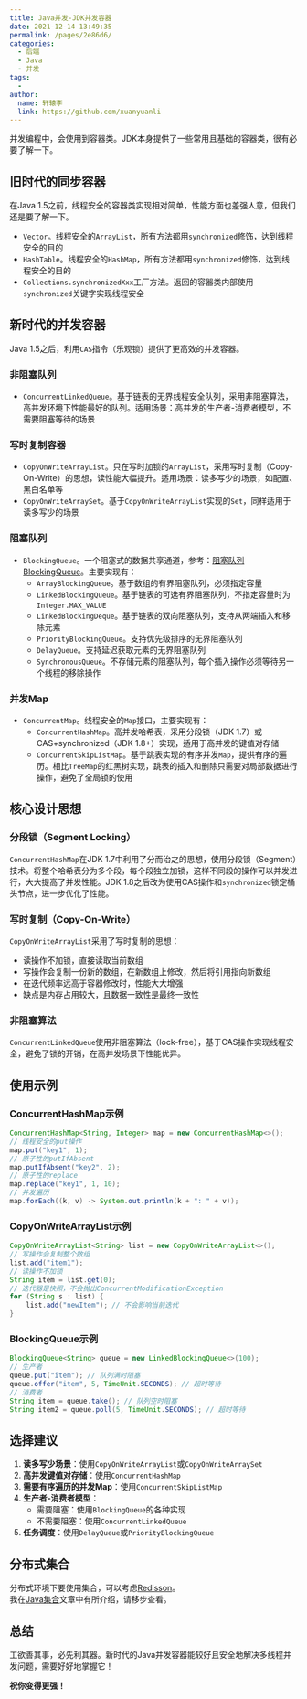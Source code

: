 ```yaml
---
title: Java并发-JDK并发容器
date: 2021-12-14 13:49:35
permalink: /pages/2e86d6/
categories: 
  - 后端
  - Java
  - 并发
tags: 
  - 
author: 
  name: 轩辕李
  link: https://github.com/xuanyuanli
---
```


并发编程中，会使用到容器类。JDK本身提供了一些常用且基础的容器类，很有必要了解一下。

<!-- more -->

## 旧时代的同步容器
在Java 1.5之前，线程安全的容器类实现相对简单，性能方面也差强人意，但我们还是要了解一下。
- `Vector`。线程安全的`ArrayList`，所有方法都用`synchronized`修饰，达到线程安全的目的
- `HashTable`。线程安全的`HashMap`，所有方法都用`synchronized`修饰，达到线程安全的目的
- `Collections.synchronizedXxx`工厂方法。返回的容器类内部使用`synchronized`关键字实现线程安全

## 新时代的并发容器
Java 1.5之后，利用`CAS`指令（乐观锁）提供了更高效的并发容器。

### 非阻塞队列
- `ConcurrentLinkedQueue`。基于链表的无界线程安全队列，采用非阻塞算法，高并发环境下性能最好的队列。适用场景：高并发的生产者-消费者模型，不需要阻塞等待的场景

### 写时复制容器
- `CopyOnWriteArrayList`。只在写时加锁的`ArrayList`，采用写时复制（Copy-On-Write）的思想，读性能大幅提升。适用场景：读多写少的场景，如配置、黑白名单等
- `CopyOnWriteArraySet`。基于`CopyOnWriteArrayList`实现的`Set`，同样适用于读多写少的场景

### 阻塞队列
- `BlockingQueue`。一个阻塞式的数据共享通道，参考：[阻塞队列BlockingQueue](../597089/)。主要实现有：
    - `ArrayBlockingQueue`。基于数组的有界阻塞队列，必须指定容量
    - `LinkedBlockingQueue`。基于链表的可选有界阻塞队列，不指定容量时为`Integer.MAX_VALUE`
    - `LinkedBlockingDeque`。基于链表的双向阻塞队列，支持从两端插入和移除元素
    - `PriorityBlockingQueue`。支持优先级排序的无界阻塞队列
    - `DelayQueue`。支持延迟获取元素的无界阻塞队列
    - `SynchronousQueue`。不存储元素的阻塞队列，每个插入操作必须等待另一个线程的移除操作

### 并发Map
- `ConcurrentMap`。线程安全的`Map`接口，主要实现有：
    - `ConcurrentHashMap`。高并发哈希表，采用分段锁（JDK 1.7）或CAS+synchronized（JDK 1.8+）实现，适用于高并发的键值对存储
    - `ConcurrentSkipListMap`。基于跳表实现的有序并发`Map`，提供有序的遍历。相比`TreeMap`的红黑树实现，跳表的插入和删除只需要对局部数据进行操作，避免了全局锁的使用

## 核心设计思想

### 分段锁（Segment Locking）
`ConcurrentHashMap`在JDK 1.7中利用了分而治之的思想，使用分段锁（Segment）技术。将整个哈希表分为多个段，每个段独立加锁，这样不同段的操作可以并发进行，大大提高了并发性能。JDK 1.8之后改为使用CAS操作和`synchronized`锁定桶头节点，进一步优化了性能。

### 写时复制（Copy-On-Write）
`CopyOnWriteArrayList`采用了写时复制的思想：
- 读操作不加锁，直接读取当前数组
- 写操作会复制一份新的数组，在新数组上修改，然后将引用指向新数组
- 在迭代频率远高于容器修改时，性能大大增强
- 缺点是内存占用较大，且数据一致性是最终一致性

### 非阻塞算法
`ConcurrentLinkedQueue`使用非阻塞算法（lock-free），基于CAS操作实现线程安全，避免了锁的开销，在高并发场景下性能优异。

## 使用示例

### ConcurrentHashMap示例
```java
ConcurrentHashMap<String, Integer> map = new ConcurrentHashMap<>();
// 线程安全的put操作
map.put("key1", 1);
// 原子性的putIfAbsent
map.putIfAbsent("key2", 2);
// 原子性的replace
map.replace("key1", 1, 10);
// 并发遍历
map.forEach((k, v) -> System.out.println(k + ": " + v));
```

### CopyOnWriteArrayList示例
```java
CopyOnWriteArrayList<String> list = new CopyOnWriteArrayList<>();
// 写操作会复制整个数组
list.add("item1");
// 读操作不加锁
String item = list.get(0);
// 迭代器是快照，不会抛出ConcurrentModificationException
for (String s : list) {
    list.add("newItem"); // 不会影响当前迭代
}
```

### BlockingQueue示例
```java
BlockingQueue<String> queue = new LinkedBlockingQueue<>(100);
// 生产者
queue.put("item"); // 队列满时阻塞
queue.offer("item", 5, TimeUnit.SECONDS); // 超时等待
// 消费者
String item = queue.take(); // 队列空时阻塞
String item2 = queue.poll(5, TimeUnit.SECONDS); // 超时等待
```

## 选择建议

1. **读多写少场景**：使用`CopyOnWriteArrayList`或`CopyOnWriteArraySet`
2. **高并发键值对存储**：使用`ConcurrentHashMap`
3. **需要有序遍历的并发Map**：使用`ConcurrentSkipListMap`
4. **生产者-消费者模型**：
   - 需要阻塞：使用`BlockingQueue`的各种实现
   - 不需要阻塞：使用`ConcurrentLinkedQueue`
5. **任务调度**：使用`DelayQueue`或`PriorityBlockingQueue`

## 分布式集合
分布式环境下要使用集合，可以考虑[Redisson](https://github.com/redisson/redisson/wiki/Redisson%E9%A1%B9%E7%9B%AE%E4%BB%8B%E7%BB%8D)。  
我在[Java集合](/pages/d2e513/)文章中有所介绍，请移步查看。

## 总结
工欲善其事，必先利其器。新时代的Java并发容器能较好且安全地解决多线程并发问题，需要好好地掌握它！  

**祝你变得更强！**
